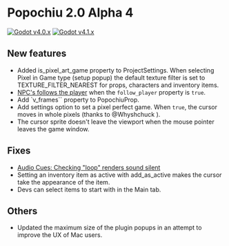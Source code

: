 # Popochiu 2.0 Alpha 4
[![Godot v4.0.x](https://img.shields.io/badge/Godot-4.0.x-blue)](https://godotengine.org/download/archive/4.0.4-stable/) [![Godot v4.1.x](https://img.shields.io/badge/Godot-4.1.x-blue)](https://godotengine.org/download)

## New features

- Added is_pixel_art_game property to ProjectSettings. When selecting Pixel in Game type (setup popup) the default texture filter is set to TEXTURE_FILTER_NEAREST for props, characters and inventory items.
- [NPC's follows the player](https://github.com/mapedorr/popochiu/pull/105) when the `follow_player` property is `true`.
- Add `v_frames`` property to PopochiuProp.
- Add settings option to set a pixel perfect game. When `true`, the cursor moves in whole pixels (thanks to @Whyshchuck ).
- The cursor sprite doesn't leave the viewport when the mouse pointer leaves the game window.

## Fixes

- [Audio Cues: Checking "loop" renders sound silent](https://github.com/mapedorr/popochiu/issues/87)
- Setting an inventory item as active with add_as_active makes the cursor take the appearance of the item.
- Devs can select items to start with in the Main tab.

## Others

- Updated the maximum size of the plugin popups in an attempt to improve the UX of Mac users.
